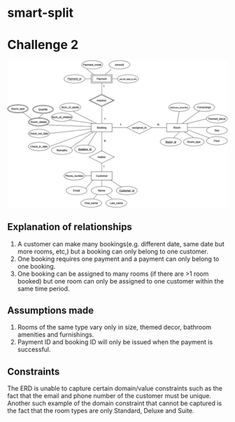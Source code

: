# smart-split

# Challenge 2
![Picture of ERD.](./RMS_ERD.png)

## Explanation of relationships
1. A customer can make many bookings(e.g. different date, same date but more rooms, etc,) but a booking can only belong 
to one customer.
2. One booking requires one payment and a payment can only belong to one booking. 
3. One booking can be assigned to many rooms (if there are >1 room booked) but one room can only be assigned to one 
customer within the same time period. 

## Assumptions made
1. Rooms of the same type vary only in size, themed decor, bathroom amenities and furnishings.
2. Payment ID and booking ID will only be issued when the payment is successful.

## Constraints
The ERD is unable to capture certain domain/value constraints such as the fact that the email and phone number of the
customer must be unique. Another such example of the domain constraint that cannot be captured is the fact that the room
types are only Standard, Deluxe and Suite. 
